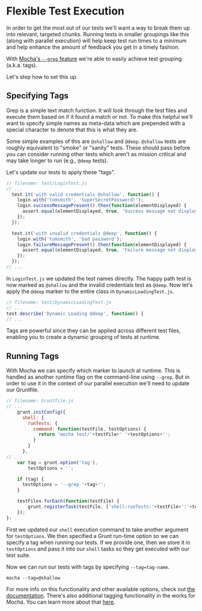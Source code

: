 # Flexible Test Execution

In order to get the most out of our tests we'll want a way to break them up into relevant, targeted chunks. Running tests in smaller groupings like this (along with parallel execution) will help keep test run times to a minimum and help enhance the amount of feedback you get in a timely fashion.

With [Mocha's `--grep` feature](https://github.com/mochajs/mocha/wiki/Tagging) we're able to easily achieve test grouping (a.k.a. tags).

Let's step how to set this up.

## Specifying Tags

Grep is a simple text match function. It will look through the test files and execute them based on if it found a match or not. To make this helpful we'll want to specify simple names as meta-data which are prepended with a special character to denote that this is what they are.

Some simple examples of this are `@shallow` and `@deep`. `@shallow` tests are roughly equivalent to "smoke" or "sanity" tests. These should pass before you can consider running other tests which aren't as mission critical and may take longer to run (e.g., `@deep` tests).

Let's update our tests to apply these "tags".

```javascript
// filename: test/LoginTest.js
// ...
  test.it('with valid credentials @shallow', function() {
    login.with('tomsmith', 'SuperSecretPassword!');
    login.successMessagePresent().then(function(elementDisplayed) {
      assert.equal(elementDisplayed, true, 'Success message not displayed');
    });
  });

  test.it('with invalid credentials @deep', function() {
    login.with('tomsmith', 'bad password');
    login.failureMessagePresent().then(function(elementDisplayed) {
      assert.equal(elementDisplayed, true, 'Failure message not displayed');
    });
  });
// ...
```

In `LoginTest.js` we updated the test names directly. The happy path test is now marked as `@shallow` and the invalid credentials test as `@deep`. Now let's apply the `@deep` marker to the entire class in `DynamicLoadingTest.js`.

```javascript
// filename: test/DynamicLoadingTest.js
// ...
test.describe('Dynamic Loading @deep', function() {
// ...
```

Tags are powerful since they can be applied across different test files, enabling you to create a dynamic grouping of tests at runtime.

## Running Tags

With Mocha we can specify which marker to launch at runtime. This is handled as another runtime flag on the command-line using `--grep`. But in order to use it in the context of our parallel execution we'll need to update our Gruntfile.

```javascript
// filename: Gruntfile.js
// ...
    grunt.initConfig({
      shell: {
        runTests: {
          command: function(testFile, testOptions) {
            return 'mocha test/'+testFile+' '+testOptions+'';
          }
        }
      },
// ...
    var tag = grunt.option('tag'),
        testOptions = '';

    if (tag) {
      testOptions = '--grep '+tag+'';
    }

    testFiles.forEach(function(testFile) {
        grunt.registerTask(testFile, ['shell:runTests:'+testFile+':'+testOptions+'']);
    });
};
```

First we updated our `shell` execution command to take another argument for `testOptions`. We then specified a Grunt run-time option so we can specify a tag when running our tests. If we provide one, then we store it in `testOptions` and pass it into our `shell` tasks so they get executed with our test suite.

Now we can run our tests with tags by specifying `--tag=tag-name`.

```text
mocha --tag=@shallow
```

For more info on this functionality and other available options, check out [the documentation](https://github.com/mochajs/mocha/wiki/Tagging). There's also additional tagging functionality in the works for Mocha. You can learn more about that [here](https://github.com/mochajs/mocha/pull/1445).
